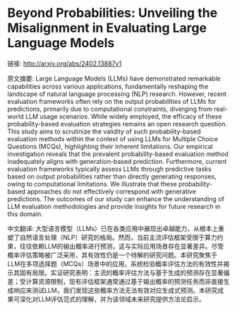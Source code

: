 # Beyond Probabilities: Unveiling the Misalignment in Evaluating Large Language Models

链接: http://arxiv.org/abs/2402.13887v1

原文摘要:
Large Language Models (LLMs) have demonstrated remarkable capabilities across
various applications, fundamentally reshaping the landscape of natural language
processing (NLP) research. However, recent evaluation frameworks often rely on
the output probabilities of LLMs for predictions, primarily due to
computational constraints, diverging from real-world LLM usage scenarios. While
widely employed, the efficacy of these probability-based evaluation strategies
remains an open research question. This study aims to scrutinize the validity
of such probability-based evaluation methods within the context of using LLMs
for Multiple Choice Questions (MCQs), highlighting their inherent limitations.
Our empirical investigation reveals that the prevalent probability-based
evaluation method inadequately aligns with generation-based prediction.
Furthermore, current evaluation frameworks typically assess LLMs through
predictive tasks based on output probabilities rather than directly generating
responses, owing to computational limitations. We illustrate that these
probability-based approaches do not effectively correspond with generative
predictions. The outcomes of our study can enhance the understanding of LLM
evaluation methodologies and provide insights for future research in this
domain.

中文翻译:
大型语言模型（LLMs）已在各类应用中展现出卓越能力，从根本上重塑了自然语言处理（NLP）研究的格局。然而，当前主流评估框架受限于算力约束，往往依赖LLM的输出概率进行预测，这与实际应用场景存在显著差异。尽管概率评估策略被广泛采用，其有效性仍是一个待解的研究问题。本研究聚焦于LLM在多项选择题（MCQs）场景中的应用，系统检验概率评估方法的有效性并揭示其固有局限。实证研究表明：主流的概率评估方法与基于生成的预测存在显著偏差；受计算资源限制，现有评估框架通常通过基于输出概率的预测任务而非直接生成响应来测试LLM，我们发现这些概率方法无法有效对应生成式预测。本研究成果可深化对LLM评估范式的理解，并为该领域未来研究提供方法论启示。
